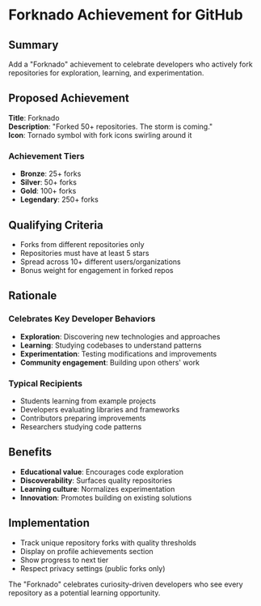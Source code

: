 # Forknado Achievement for GitHub

## Summary
Add a "Forknado" achievement to celebrate developers who actively fork repositories for exploration, learning, and experimentation.

## Proposed Achievement
**Title**: Forknado  
**Description**: "Forked 50+ repositories. The storm is coming."  
**Icon**: Tornado symbol with fork icons swirling around it

### Achievement Tiers
- **Bronze**: 25+ forks
- **Silver**: 50+ forks  
- **Gold**: 100+ forks
- **Legendary**: 250+ forks

## Qualifying Criteria
- Forks from different repositories only
- Repositories must have at least 5 stars
- Spread across 10+ different users/organizations
- Bonus weight for engagement in forked repos

## Rationale
### Celebrates Key Developer Behaviors
- **Exploration**: Discovering new technologies and approaches
- **Learning**: Studying codebases to understand patterns
- **Experimentation**: Testing modifications and improvements
- **Community engagement**: Building upon others' work

### Typical Recipients
- Students learning from example projects
- Developers evaluating libraries and frameworks
- Contributors preparing improvements
- Researchers studying code patterns

## Benefits
- **Educational value**: Encourages code exploration
- **Discoverability**: Surfaces quality repositories
- **Learning culture**: Normalizes experimentation
- **Innovation**: Promotes building on existing solutions

## Implementation
- Track unique repository forks with quality thresholds
- Display on profile achievements section
- Show progress to next tier
- Respect privacy settings (public forks only)

The "Forknado" celebrates curiosity-driven developers who see every repository as a potential learning opportunity.
